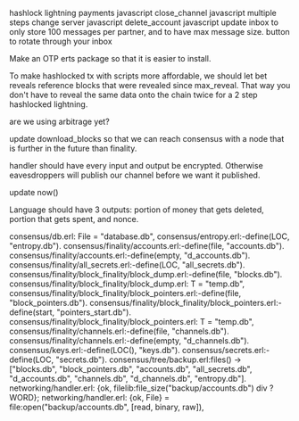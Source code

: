 hashlock lightning payments javascript
close_channel javascript multiple steps
change server javascript
delete_account javascript
update inbox to only store 100 messages per partner, and to have max message size.
button to rotate through your inbox

Make an OTP erts package so that it is easier to install.

To make hashlocked tx with scripts more affordable, we should let bet reveals reference blocks that were revealed since max_reveal. That way you don't have to reveal the same data onto the chain twice for a 2 step hashlocked lightning.

are we using arbitrage yet?

update download_blocks so that we can reach consensus with a node that is further in the future than finality.

handler should have every input and output be encrypted. Otherwise eavesdroppers will publish our channel before we want it published.

update now() 

Language should have 3 outputs: portion of money that gets deleted, portion that gets spent, and nonce.



consensus/db.erl:    File = "database.db",
consensus/entropy.erl:-define(LOC, "entropy.db").
consensus/finality/accounts.erl:-define(file, "accounts.db").
consensus/finality/accounts.erl:-define(empty, "d_accounts.db").
consensus/finality/all_secrets.erl:-define(LOC, "all_secrets.db").
consensus/finality/block_finality/block_dump.erl:-define(file, "blocks.db").
consensus/finality/block_finality/block_dump.erl:    T = "temp.db",
consensus/finality/block_finality/block_pointers.erl:-define(file, "block_pointers.db").
consensus/finality/block_finality/block_pointers.erl:-define(start, "pointers_start.db").
consensus/finality/block_finality/block_pointers.erl:    T = "temp.db",
consensus/finality/channels.erl:-define(file, "channels.db").
consensus/finality/channels.erl:-define(empty, "d_channels.db").
consensus/keys.erl:-define(LOC(), "keys.db").
consensus/secrets.erl:-define(LOC, "secrets.db").
consensus/tree/backup.erl:files() -> ["blocks.db", "block_pointers.db", "accounts.db", "all_secrets.db", "d_accounts.db", "channels.db", "d_channels.db", "entropy.db"].
networking/handler.erl:    {ok, filelib:file_size("backup/accounts.db") div ?WORD};
networking/handler.erl:    {ok, File} = file:open("backup/accounts.db", [read, binary, raw]),
